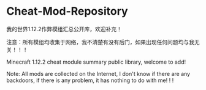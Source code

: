 # Cheat-Mod-Repository
我的世界1.12.2作弊模组汇总公开库，欢迎补充！

注意：所有模组均收集于网络，我不清楚有没有后门，如果出现任何问题均与我无关！！！





Minecraft 1.12.2 cheat module summary public library, welcome to add! 

Note: All mods are collected on the Internet, I don't know if there are any backdoors, if there is any problem, it has nothing to do with me! ! !
